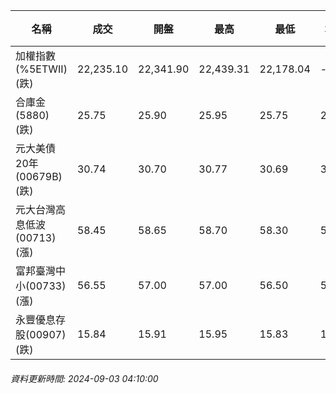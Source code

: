 | 名稱 | 成交 | 開盤 | 最高 | 最低 | 均價 | 成交金額(億) | 昨收 | 漲跌幅 | 漲跌 | 總量 | 昨量 | 振幅 |
| -------- | -------- | -------- | -------- |-------- | -------- | -------- |-------- |-------- |-------- | -------- | -------- |-------- |
|加權指數(%5ETWII) (跌)|22,235.10|22,341.90|22,439.31|22,178.04|-|2,868.06|22,268.09|0.15%|32.99|6,622,426|0|1.17%|
|合庫金(5880) (跌)|25.75|25.90|25.95|25.75|25.81|0.968|25.90|0.58%|0.15|3,749|16,768|0.77%|
|元大美債20年(00679B) (跌)|30.74|30.70|30.77|30.69|30.73|20.82|30.87|0.42%|0.13|67,754|45,864|0.26%|
|元大台灣高息低波(00713) (漲)|58.45|58.65|58.70|58.30|58.43|8.84|58.25|0.34%|0.20|15,134|7,761|0.69%|
|富邦臺灣中小(00733) (漲)|56.55|57.00|57.00|56.50|56.71|0.369|56.45|0.18%|0.10|650|848|0.89%|
|永豐優息存股(00907) (跌)|15.84|15.91|15.95|15.83|15.87|0.579|15.89|0.31%|0.05|3,646|1,699|0.76%|
###### 資料更新時間: 2024-09-03 04:10:00